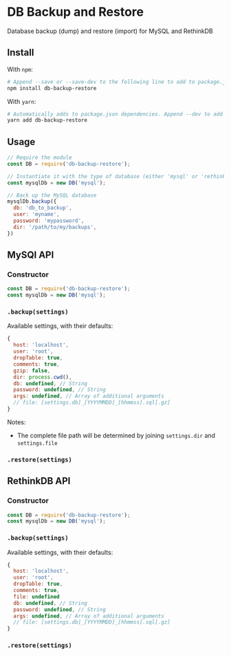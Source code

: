 # DB Backup and Restore

Database backup (dump) and restore (import) for MySQL and RethinkDB

## Install

With `npm`:

```bash
# Append --save or --save-dev to the following line to add to package.json dependencies or devDependencies
npm install db-backup-restore
```

With `yarn`:

```bash
# Automatically adds to package.json dependencies. Append --dev to add to devDependencies instead
yarn add db-backup-restore
```

## Usage

```js
// Require the module
const DB = require('db-backup-restore');

// Instantiate it with the type of database (either 'mysql' or 'rethink')
const mysqlDb = new DB('mysql');

// Back up the MySQL database
mysqlDb.backup({
  db: 'db_to_backup',
  user: 'myname',
  password: 'mypassword',
  dir: '/path/to/my/backups',
})
```

## MySQl API

### Constructor

```js
const DB = require('db-backup-restore');
const mysqlDb = new DB('mysql');

```

### `.backup(settings)`

Available settings, with their defaults:

```js
{
  host: 'localhost',
  user: 'root',
  dropTable: true,
  comments: true,
  gzip: false,
  dir: process.cwd(),
  db: undefined, // String
  password: undefined, // String
  args: undefined, // Array of additional arguments
  // file: [settings.db]_[YYYYMMDD]_[hhmmss].sql[.gz]
}
```

Notes:

* The complete file path will be determined by joining `settings.dir` and `settings.file`

### `.restore(settings)`

## RethinkDB API

### Constructor

```js
const DB = require('db-backup-restore');
const mysqlDb = new DB('mysql');
```

### `.backup(settings)`

Available settings, with their defaults:

```js
{
  host: 'localhost',
  user: 'root',
  dropTable: true,
  comments: true,
  file: undefined
  db: undefined, // String
  password: undefined, // String
  args: undefined, // Array of additional arguments
  // file: [settings.db]_[YYYYMMDD]_[hhmmss].sql[.gz]
}
```

### `.restore(settings)`
